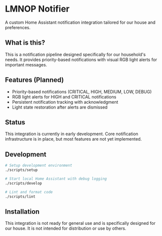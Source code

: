 # LMNOP Notifier

A custom Home Assistant notification integration tailored for our house and preferences.

## What is this?

This is a notification pipeline designed specifically for our household's needs. It provides priority-based notifications with visual RGB light alerts for important messages.

## Features (Planned)

- Priority-based notifications (CRITICAL, HIGH, MEDIUM, LOW, DEBUG)
- RGB light alerts for HIGH and CRITICAL notifications
- Persistent notification tracking with acknowledgment
- Light state restoration after alerts are dismissed

## Status

This integration is currently in early development. Core notification infrastructure is in place, but most features are not yet implemented.

## Development

```bash
# Setup development environment
./scripts/setup

# Start local Home Assistant with debug logging
./scripts/develop

# Lint and format code
./scripts/lint
```

## Installation

This integration is not ready for general use and is specifically designed for our house. It is not intended for distribution or use by others.
